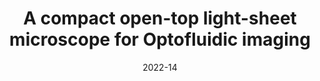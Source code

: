 ---
title: "A compact open-top light-sheet microscope for Optofluidic imaging"
collection: publications
permalink: /publication/2022_Son_Three-Dimensional_and_Multidimensional_Microscopy_Image_Acquisition_and_Processing_XXIX
date: 2022-14
venue: 'Three-Dimensional and Multidimensional Microscopy: Image Acquisition and Processing XXIX'
DOI: '10.1117/12.2607324'
---